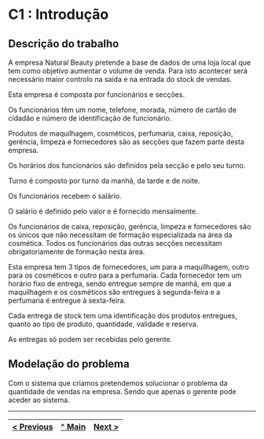 # C1 : Introdução


## Descrição do trabalho

A empresa Natural Beauty pretende a base de dados de uma loja local que tem como objetivo aumentar o volume de venda. Para isto acontecer será necessário maior controlo na saída e na entrada do stock de vendas. 

Esta empresa é composta por funcionários e secções.

Os funcionários têm um nome, telefone, morada, número de cartão de cidadão e número de identificação de funcionário.

Produtos de maquilhagem, cosméticos, perfumaria, caixa, reposição, gerência, limpeza e fornecedores são as secções que fazem parte desta empresa.  

Os horários dos funcionários são definidos pela secção e pelo seu turno.

Turno é composto por turno da manhã, da tarde e de noite.

Os funcionários recebem o salário. 

O salário é definido pelo valor e é fornecido mensalmente.

Os funcionários de caixa, reposição, gerência, limpeza e fornecedores são os únicos que não necessitam de formação especializada na área da cosmética. Todos os funcionários das outras secções necessitam obrigatoriamente de formação nesta área. 

Esta empresa tem 3 tipos de fornecedores, um para a maquilhagem, outro para os cosméticos e outro para a perfumaria. Cada fornecedor tem um horário fixo de entrega, sendo entregue sempre de manhã, em que a maquilhagem e os cosméticos são entregues à segunda-feira e a perfumaria é entregue à sexta-feira.

Cada entrega de stock tem uma identificação dos produtos entregues, quanto ao tipo de produto, quantidade, validade e reserva.

As entregas só podem ser recebidas pelo gerente.


## Modelação do problema

Com o sistema que criamos pretendemos solucionar o problema da quantidade de vendas na empresa. Sendo que apenas o gerente pode aceder ao sistema. 


---
[< Previous](rei00.md) | [^ Main](https://github.com/tcm21-SIBD01/reportSIBD01) | [Next >](rei02.md)
:--- | :---: | ---: 
